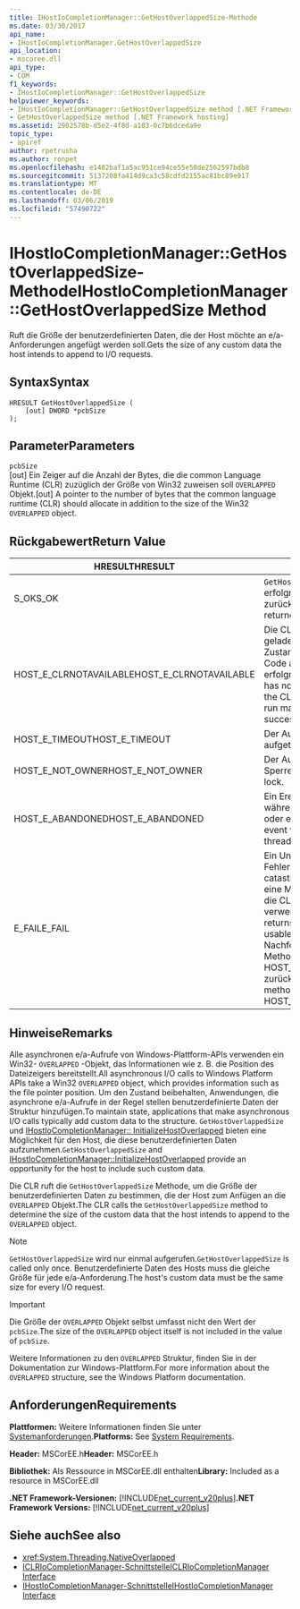 ```yaml
---
title: IHostIoCompletionManager::GetHostOverlappedSize-Methode
ms.date: 03/30/2017
api_name:
- IHostIoCompletionManager.GetHostOverlappedSize
api_location:
- mscoree.dll
api_type:
- COM
f1_keywords:
- IHostIoCompletionManager::GetHostOverlappedSize
helpviewer_keywords:
- IHostIoCompletionManager::GetHostOverlappedSize method [.NET Framework hosting]
- GetHostOverlappedSize method [.NET Framework hosting]
ms.assetid: 2902578b-d5e2-4f8d-a103-0c7b6dceda9e
topic_type:
- apiref
author: rpetrusha
ms.author: ronpet
ms.openlocfilehash: e1482baf1a5ac951ce94ce55e50de2562597bdb8
ms.sourcegitcommit: 5137208fa414d9ca3c58cdfd2155ac81bc89e917
ms.translationtype: MT
ms.contentlocale: de-DE
ms.lasthandoff: 03/06/2019
ms.locfileid: "57490722"
---
```

# <a name="ihostiocompletionmanagergethostoverlappedsize-method"></a><span data-ttu-id="6c226-102">IHostIoCompletionManager::GetHostOverlappedSize-Methode</span><span class="sxs-lookup"><span data-stu-id="6c226-102">IHostIoCompletionManager::GetHostOverlappedSize Method</span></span>
<span data-ttu-id="6c226-103">Ruft die Größe der benutzerdefinierten Daten, die der Host möchte an e/a-Anforderungen angefügt werden soll.</span><span class="sxs-lookup"><span data-stu-id="6c226-103">Gets the size of any custom data the host intends to append to I/O requests.</span></span>  
  
## <a name="syntax"></a><span data-ttu-id="6c226-104">Syntax</span><span class="sxs-lookup"><span data-stu-id="6c226-104">Syntax</span></span>  
  
```  
HRESULT GetHostOverlappedSize (  
    [out] DWORD *pcbSize  
);  
```  
  
## <a name="parameters"></a><span data-ttu-id="6c226-105">Parameter</span><span class="sxs-lookup"><span data-stu-id="6c226-105">Parameters</span></span>  
 `pcbSize`  
 <span data-ttu-id="6c226-106">[out] Ein Zeiger auf die Anzahl der Bytes, die die common Language Runtime (CLR) zuzüglich der Größe von Win32 zuweisen soll `OVERLAPPED` Objekt.</span><span class="sxs-lookup"><span data-stu-id="6c226-106">[out] A pointer to the number of bytes that the common language runtime (CLR) should allocate in addition to the size of the Win32 `OVERLAPPED` object.</span></span>  
  
## <a name="return-value"></a><span data-ttu-id="6c226-107">Rückgabewert</span><span class="sxs-lookup"><span data-stu-id="6c226-107">Return Value</span></span>  
  
|<span data-ttu-id="6c226-108">HRESULT</span><span class="sxs-lookup"><span data-stu-id="6c226-108">HRESULT</span></span>|<span data-ttu-id="6c226-109">Beschreibung</span><span class="sxs-lookup"><span data-stu-id="6c226-109">Description</span></span>|  
|-------------|-----------------|  
|<span data-ttu-id="6c226-110">S_OK</span><span class="sxs-lookup"><span data-stu-id="6c226-110">S_OK</span></span>|<span data-ttu-id="6c226-111">`GetHostOverlappedSize` wurde erfolgreich zurückgegeben.</span><span class="sxs-lookup"><span data-stu-id="6c226-111">`GetHostOverlappedSize` returned successfully.</span></span>|  
|<span data-ttu-id="6c226-112">HOST_E_CLRNOTAVAILABLE</span><span class="sxs-lookup"><span data-stu-id="6c226-112">HOST_E_CLRNOTAVAILABLE</span></span>|<span data-ttu-id="6c226-113">Die CLR wurde nicht in einen Prozess geladen und befindet sich in einem Zustand, in dem nicht verwalteten Code ausführen oder den Aufruf erfolgreich zu verarbeiten.</span><span class="sxs-lookup"><span data-stu-id="6c226-113">The CLR has not been loaded into a process, or the CLR is in a state in which it cannot run managed code or process the call successfully.</span></span>|  
|<span data-ttu-id="6c226-114">HOST_E_TIMEOUT</span><span class="sxs-lookup"><span data-stu-id="6c226-114">HOST_E_TIMEOUT</span></span>|<span data-ttu-id="6c226-115">Der Aufruf ist ein Timeout aufgetreten.</span><span class="sxs-lookup"><span data-stu-id="6c226-115">The call timed out.</span></span>|  
|<span data-ttu-id="6c226-116">HOST_E_NOT_OWNER</span><span class="sxs-lookup"><span data-stu-id="6c226-116">HOST_E_NOT_OWNER</span></span>|<span data-ttu-id="6c226-117">Der Aufrufer ist nicht Besitzer der Sperre.</span><span class="sxs-lookup"><span data-stu-id="6c226-117">The caller does not own the lock.</span></span>|  
|<span data-ttu-id="6c226-118">HOST_E_ABANDONED</span><span class="sxs-lookup"><span data-stu-id="6c226-118">HOST_E_ABANDONED</span></span>|<span data-ttu-id="6c226-119">Ein Ereignis wurde abgebrochen, während sich der blockierte Thread oder eine Fiber darauf gewartet.</span><span class="sxs-lookup"><span data-stu-id="6c226-119">An event was canceled while a blocked thread or fiber was waiting on it.</span></span>|  
|<span data-ttu-id="6c226-120">E_FAIL</span><span class="sxs-lookup"><span data-stu-id="6c226-120">E_FAIL</span></span>|<span data-ttu-id="6c226-121">Ein Unbekannter Schwerwiegender Fehler ist aufgetreten.</span><span class="sxs-lookup"><span data-stu-id="6c226-121">An unknown catastrophic failure occurred.</span></span> <span data-ttu-id="6c226-122">Wenn eine Methode E_FAIL zurückgibt, ist die CLR nicht mehr im Prozess verwendet werden.</span><span class="sxs-lookup"><span data-stu-id="6c226-122">When a method returns E_FAIL, the CLR is no longer usable within the process.</span></span> <span data-ttu-id="6c226-123">Nachfolgende Aufrufe zum Hosten der Methoden HOST_E_CLRNOTAVAILABLE zurück.</span><span class="sxs-lookup"><span data-stu-id="6c226-123">Subsequent calls to hosting methods return HOST_E_CLRNOTAVAILABLE.</span></span>|  
  
## <a name="remarks"></a><span data-ttu-id="6c226-124">Hinweise</span><span class="sxs-lookup"><span data-stu-id="6c226-124">Remarks</span></span>  
 <span data-ttu-id="6c226-125">Alle asynchronen e/a-Aufrufe von Windows-Plattform-APIs verwenden ein Win32- `OVERLAPPED` -Objekt, das Informationen wie z. B. die Position des Dateizeigers bereitstellt.</span><span class="sxs-lookup"><span data-stu-id="6c226-125">All asynchronous I/O calls to Windows Platform APIs take a Win32 `OVERLAPPED` object, which provides information such as the file pointer position.</span></span> <span data-ttu-id="6c226-126">Um den Zustand beibehalten, Anwendungen, die asynchrone e/a-Aufrufe in der Regel stellen benutzerdefinierte Daten der Struktur hinzufügen.</span><span class="sxs-lookup"><span data-stu-id="6c226-126">To maintain state, applications that make asynchronous I/O calls typically add custom data to the structure.</span></span> <span data-ttu-id="6c226-127">`GetHostOverlappedSize` und [IHostIoCompletionManager:: InitializeHostOverlapped](../../../../docs/framework/unmanaged-api/hosting/ihostiocompletionmanager-initializehostoverlapped-method.md) bieten eine Möglichkeit für den Host, die diese benutzerdefinierten Daten aufzunehmen.</span><span class="sxs-lookup"><span data-stu-id="6c226-127">`GetHostOverlappedSize` and [IHostIoCompletionManager::InitializeHostOverlapped](../../../../docs/framework/unmanaged-api/hosting/ihostiocompletionmanager-initializehostoverlapped-method.md) provide an opportunity for the host to include such custom data.</span></span>  
  
 <span data-ttu-id="6c226-128">Die CLR ruft die `GetHostOverlappedSize` Methode, um die Größe der benutzerdefinierten Daten zu bestimmen, die der Host zum Anfügen an die `OVERLAPPED` Objekt.</span><span class="sxs-lookup"><span data-stu-id="6c226-128">The CLR calls the `GetHostOverlappedSize` method to determine the size of the custom data that the host intends to append to the `OVERLAPPED` object.</span></span>  
  
> [!NOTE]
>  <span data-ttu-id="6c226-129">`GetHostOverlappedSize` wird nur einmal aufgerufen.</span><span class="sxs-lookup"><span data-stu-id="6c226-129">`GetHostOverlappedSize` is called only once.</span></span> <span data-ttu-id="6c226-130">Benutzerdefinierte Daten des Hosts muss die gleiche Größe für jede e/a-Anforderung.</span><span class="sxs-lookup"><span data-stu-id="6c226-130">The host's custom data must be the same size for every I/O request.</span></span>  
  
> [!IMPORTANT]
>  <span data-ttu-id="6c226-131">Die Größe der `OVERLAPPED` Objekt selbst umfasst nicht den Wert der `pcbSize`.</span><span class="sxs-lookup"><span data-stu-id="6c226-131">The size of the `OVERLAPPED` object itself is not included in the value of `pcbSize`.</span></span>  
  
 <span data-ttu-id="6c226-132">Weitere Informationen zu den `OVERLAPPED` Struktur, finden Sie in der Dokumentation zur Windows-Plattform.</span><span class="sxs-lookup"><span data-stu-id="6c226-132">For more information about the `OVERLAPPED` structure, see the Windows Platform documentation.</span></span>  
  
## <a name="requirements"></a><span data-ttu-id="6c226-133">Anforderungen</span><span class="sxs-lookup"><span data-stu-id="6c226-133">Requirements</span></span>  
 <span data-ttu-id="6c226-134">**Plattformen:** Weitere Informationen finden Sie unter [Systemanforderungen](../../../../docs/framework/get-started/system-requirements.md).</span><span class="sxs-lookup"><span data-stu-id="6c226-134">**Platforms:** See [System Requirements](../../../../docs/framework/get-started/system-requirements.md).</span></span>  
  
 <span data-ttu-id="6c226-135">**Header:** MSCorEE.h</span><span class="sxs-lookup"><span data-stu-id="6c226-135">**Header:** MSCorEE.h</span></span>  
  
 <span data-ttu-id="6c226-136">**Bibliothek:** Als Ressource in MSCorEE.dll enthalten</span><span class="sxs-lookup"><span data-stu-id="6c226-136">**Library:** Included as a resource in MSCorEE.dll</span></span>  
  
 <span data-ttu-id="6c226-137">**.NET Framework-Versionen:** [!INCLUDE[net_current_v20plus](../../../../includes/net-current-v20plus-md.md)]</span><span class="sxs-lookup"><span data-stu-id="6c226-137">**.NET Framework Versions:** [!INCLUDE[net_current_v20plus](../../../../includes/net-current-v20plus-md.md)]</span></span>  
  
## <a name="see-also"></a><span data-ttu-id="6c226-138">Siehe auch</span><span class="sxs-lookup"><span data-stu-id="6c226-138">See also</span></span>
- <xref:System.Threading.NativeOverlapped>
- [<span data-ttu-id="6c226-139">ICLRIoCompletionManager-Schnittstelle</span><span class="sxs-lookup"><span data-stu-id="6c226-139">ICLRIoCompletionManager Interface</span></span>](../../../../docs/framework/unmanaged-api/hosting/iclriocompletionmanager-interface.md)
- [<span data-ttu-id="6c226-140">IHostIoCompletionManager-Schnittstelle</span><span class="sxs-lookup"><span data-stu-id="6c226-140">IHostIoCompletionManager Interface</span></span>](../../../../docs/framework/unmanaged-api/hosting/ihostiocompletionmanager-interface.md)
